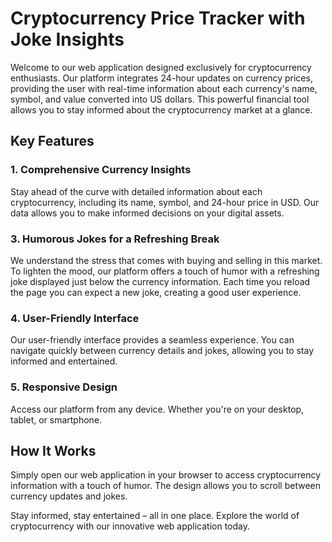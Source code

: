 # Cryptocurrency Price Tracker with Joke Insights

Welcome to our web application designed exclusively for cryptocurrency enthusiasts. Our platform integrates 24-hour updates on currency prices, providing the user with real-time information about each currency's name, symbol, and value converted into US dollars. This powerful financial tool allows you to stay informed about the cryptocurrency market at a glance.

## Key Features

### 1. Comprehensive Currency Insights
Stay ahead of the curve with detailed information about each cryptocurrency, including its name, symbol, and 24-hour price in USD. Our data allows you to make informed decisions on your digital assets.

### 3. Humorous Jokes for a Refreshing Break
We understand the stress that comes with buying and selling in this market. To lighten the mood, our platform offers a touch of humor with a refreshing joke displayed just below the currency information. Each time you reload the page you can expect a new joke, creating a good user experience.

### 4. User-Friendly Interface
Our user-friendly interface provides a seamless experience. You can navigate quickly between currency details and jokes, allowing you to stay informed and entertained.

### 5. Responsive Design
Access our platform from any device. Whether you're on your desktop, tablet, or smartphone.

## How It Works

Simply open our web application in your browser to access cryptocurrency information with a touch of humor. The design allows you to scroll between currency updates and jokes.

Stay informed, stay entertained – all in one place. Explore the world of cryptocurrency with our innovative web application today.
